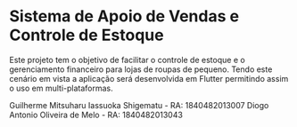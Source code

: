 # Sistema de Apoio de Vendas e Controle de Estoque

Este projeto tem o objetivo de facilitar o controle de estoque e o gerenciamento financeiro para lojas de roupas de pequeno.
Tendo este cenário em vista a aplicação será desenvolvida em Flutter permitindo assim o uso em multi-plataformas.


Guilherme Mitsuharu Iassuoka Shigematu - RA: 	1840482013007
Diogo Antonio Oliveira de Melo - RA:  1840482013043
